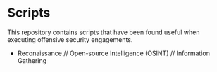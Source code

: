 # Scripts      

This repository contains scripts that have been found useful when executing offensive security engagements.

* Reconaissance // Open-source Intelligence (OSINT) // Information Gathering
